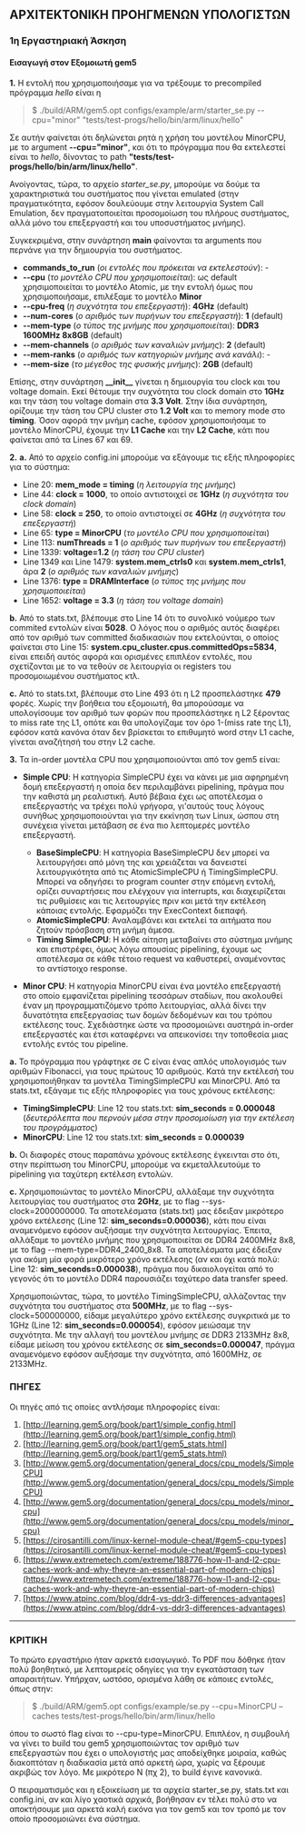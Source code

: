 ## ΑΡΧΙΤΕΚΤΟΝΙΚΗ ΠΡΟΗΓΜΕΝΩΝ ΥΠΟΛΟΓΙΣΤΩΝ

### 1η Εργαστηριακή Άσκηση
#### Εισαγωγή στον Εξομοιωτή gem5

**1.** Η εντολή που χρησιμοποιήσαμε για να τρέξουμε το precompiled πρόγραμμα _hello_ είναι η 

>$ ./build/ARM/gem5.opt configs/example/arm/starter_se.py --cpu="minor" "tests/test-progs/hello/bin/arm/linux/hello"

Σε αυτήν φαίνεται ότι δηλώνεται ρητά η χρήση του μοντέλου MinorCPU, με το argument **--cpu="minor"**, και ότι το πρόγραμμα που θα εκτελεστεί είναι το _hello_, δίνοντας το path **"tests/test-progs/hello/bin/arm/linux/hello"**.

Ανοίγοντας, τώρα, το αρχείο *starter_se.py*, μπορούμε να δούμε τα χαρακτηριστικά του συστήματος που γίνεται emulated (στην πραγματικότητα, εφόσον δουλεύουμε στην λειτουργία System Call Emulation, δεν πραγματοποιείται προσομοίωση του πλήρους συστήματος, αλλά μόνο του επεξεργαστή και του υποσυστήματος μνήμης). 

Συγκεκριμένα, στην συνάρτηση **main** φαίνονται τα arguments που περνάνε για την δημιουργία του συστήματος.

* **commands\_to\_run** (_οι εντολές που πρόκειται να εκτελεστούν_): - 
* **--cpu** (_το μοντέλο CPU που χρησιμοποιείται_): ως default χρησιμοποιείται το μοντέλο Atomic, με την εντολή όμως που χρησιμοποιήσαμε, επιλέξαμε το μοντέλο **Minor**
* **--cpu-freq** (_η συχνότητα του επεξεργαστή_): **4GHz** (default) 
* **--num-cores** (_ο αριθμός των πυρήνων του επεξεργαστή_): **1** (default)
* **--mem-type** (_ο τύπος της μνήμης που χρησιμοποιείται_): **DDR3 1600MHz 8x8GB** (default)
* **--mem-channels** (_ο αριθμός των καναλιών μνήμης_): **2** (default)
* **--mem-ranks** (_ο αριθμός των κατηγοριών μνήμης ανά κανάλι_): -
* **--mem-size** (_το μέγεθος της φυσικής μνήμης_): **2GB** (default)  

Επίσης, στην συνάρτηση **\_\_init__** γίνεται η δημιουργία του clock και του voltage domain. Εκεί θέτουμε την συχνότητα του clock domain στο **1GHz** και την τάση του voltage domain στα **3.3 Volt**.  Στην ίδια συνάρτηση, ορίζουμε την τάση του CPU cluster στο **1.2 Volt** και το memory mode στο **timing**.
Όσον αφορά την μνήμη cache, εφόσον χρησιμοποιήσαμε το μοντέλο MinorCPU, έχουμε την **L1 Cache** και την **L2 Cache**, κάτι που φαίνεται από τα Lines 67 και 69.

**2.** **a.** Από το αρχείο config.ini μπορούμε να εξάγουμε τις εξής πληροφορίες για το σύστημα:  

* Line 20: **mem_mode = timing** (_η λειτουργία της μνήμης_)
* Line 44: **clock = 1000**, το οποίο αντιστοιχεί σε **1GHz** (_η συχνότητα του clock domain_)
* Line 58: **clock = 250**, το οποίο αντιστοιχεί σε **4GHz** (_η συχνότητα του επεξεργαστή_)
* Line 65:  **type = MinorCPU** (_το μοντέλο CPU που χρησιμοποιείται_)
* Line 113: **numThreads = 1** (_ο αριθμός των πυρήνων του επεξεργαστή_)
* Line 1339: **voltage=1.2** (_η τάση του CPU cluster_)
* Line 1349 και Line 1479:  **system.mem\_ctrls0** και **system.mem\_ctrls1**, άρα **2** (_ο αριθμός των καναλιών μνήμης_) 
* Line 1376: **type = DRAMInterface** (_ο τύπος της μνήμης που χρησιμοποιείται_)
* Line 1652: **voltage = 3.3** (_η τάση του voltage domain_)

**b.** Από το stats.txt, βλέπουμε στο Line 14 ότι το συνολικό νούμερο των commited εντολών είναι **5028**. Ο λόγος που ο αριθμός αυτός διαφέρει από τον αριθμό των committed διαδικασιών που εκτελούνται, ο οποίος φαίνεται στο Line 15: **system.cpu_cluster.cpus.committedOps=5834**, είναι επειδή αυτός αφορά και ορισμένες επιπλέον εντολές, που σχετίζονται με το να τεθούν σε λειτουργία οι registers του προσομοιωμένου συστήματος κτλ.  

**c.** Από το stats.txt, βλέπουμε στο Line 493 ότι η L2 προσπελάστηκε **479** φορές. Χωρίς την βοήθεια του εξομοιωτή, θα μπορούσαμε να υπολογίσουμε τον αριθμό των φορών που προσπελάστηκε η L2 ξέροντας το miss rate της L1, οπότε και θα υπολογίζαμε τον όρο 1-(miss rate της L1), εφόσον κατά κανόνα όταν δεν βρίσκεται το επιθυμητό word στην L1 cache, γίνεται αναζήτησή του στην L2 cache.

**3.** Τα in-order μοντέλα CPU που χρησιμοποιούνται από τον gem5 είναι:

* **Simple CPU**: Η κατηγορία SimpleCPU έχει να κάνει με μια αφηρημένη δομή επεξεργαστή η οποία δεν περιλαμβάνει pipelining, πράγμα που την καθιστά μη ρεαλιστική. Αυτό βέβαια έχει ως αποτέλεσμα ο επεξεργαστής να τρέχει πολύ γρήγορα, γι'αυτούς τους λόγους συνήθως χρησιμοποιούνται για την εκκίνηση των Linux, ώσπου στη συνέχεια γίνεται μετάβαση σε ένα πιο λεπτομερές μοντέλο επεξεργαστή.  
	* **BaseSimpleCPU**: Η κατηγορία BaseSimpleCPU δεν μπορεί να λειτουργήσει από μόνη της και χρειάζεται να δανειστεί λειτουργικότητα από τις AtomicSimpleCPU ή TimingSimpleCPU. Μπορεί να οδηγήσει το program counter στην επόμενη εντολή, ορίζει συναρτήσεις που ελέγχουν για interrupts, και διαχειρίζεται τις ρυθμίσεις και τις λειτουργίες πριν και μετά την εκτέλεση κάποιας εντολής. Εφαρμόζει την ExecContext διεπαφή.
	* **AtomicSimpleCPU**: Αναλαμβάνει και εκτελεί τα αιτήματα που ζητούν πρόσβαση στη μνήμη άμεσα.
	* **Timing SimpleCPU**: Η κάθε αίτηση μεταβαίνει στο σύστημα μνήμης και επιστρέφει, όμως λόγω απουσίας pipelining, έχουμε ως αποτέλεσμα σε κάθε τέτοιο request να καθυστερεί, αναμένοντας το αντίστοιχο response.

* **Minor CPU**:  Η κατηγορία MinorCPU είναι ένα μοντέλο επεξεργαστή στο οποίο εμφανίζεται pipelining τεσσάρων σταδίων, που ακολουθεί έναν μη προγραμματιζόμενο τρόπο λειτουργίας, αλλά δίνει την δυνατότητα επεξεργασίας των δομών δεδομένων και του τρόπου εκτέλεσης τους. Σχεδιάστηκε ώστε να προσομοιώνει αυστηρά in-order επεξεργαστές και έτσι καταφέρνει να απεικονίσει την τοποθεσία μιας εντολής εντός του pipeline.

**a.** Το πρόγραμμα που γράφτηκε σε C είναι ένας απλός υπολογισμός των αριθμών Fibonacci, για τους πρώτους 10 αριθμούς. Κατά την εκτέλεσή του χρησιμοποιήθηκαν τα μοντέλα TimingSimpleCPU και MinorCPU. Από τα stats.txt, εξάγαμε τις εξής πληροφορίες για τους χρόνους εκτέλεσης:

* **TimingSimpleCPU**: Line 12 του stats.txt: **sim\_seconds = 0.000048** (_δευτερόλεπτα που περνούν μέσα στην προσομοίωση για την εκτέλεση του προγράμματος_) 
* **MinorCPU**: Line 12 του stats.txt: **sim\_seconds = 0.000039**

**b.** Οι διαφορές στους παραπάνω χρόνους εκτέλεσης έγκεινται στο ότι, στην περίπτωση του MinorCPU, μπορούμε να εκμεταλλευτούμε το pipelining για ταχύτερη εκτέλεση εντολών.

**c.** Χρησιμοποιώντας το μοντέλο MinorCPU, αλλάξαμε την συχνότητα λειτουργίας του συστήματος στα **2GHz**, με το flag --sys-clock=2000000000. Τα αποτελέσματα (stats.txt) μας έδειξαν μικρότερο χρόνο εκτέλεσης (Line 12: **sim\_seconds=0.000036**), κάτι που είναι αναμενόμενο εφόσον αυξήσαμε την συχνότητα λειτουργίας. Έπειτα, αλλάξαμε το μοντέλο μνήμης που χρησιμοποιείται σε DDR4 2400MHz 8x8, με το flag --mem-type=DDR4_2400_8x8. Τα αποτελέσματα μας έδειξαν για ακόμη μία φορά μικρότερο χρόνο εκτέλεσης (αν και όχι κατά πολύ: Line 12: **sim\_seconds=0.000038**), πράγμα που δικαιολογείται από το γεγονός ότι το μοντέλο DDR4 παρουσιάζει ταχύτερο data transfer speed.

Χρησιμοποιώντας, τώρα, το μοντέλο TimingSimpleCPU, αλλάζοντας την συχνότητα του συστήματος στα **500MHz**, με το flag --sys-clock=500000000, είδαμε μεγαλύτερο χρόνο εκτέλεσης συγκριτικά με το 1GHz (Line 12: **sim\_seconds=0.000054**), εφόσον μειώσαμε την συχνότητα. Με την αλλαγή του μοντέλου μνήμης σε DDR3 2133MHz 8x8, είδαμε μείωση του χρόνου εκτέλεσης σε **sim\_seconds=0.000047**, πράγμα αναμενόμενο εφόσον αυξήσαμε την συχνότητα, από 1600MHz, σε 2133MHz.

### ΠΗΓΕΣ

Οι πηγές από τις οποίες αντλήσαμε πληροφορίες είναι:

1. [http://learning.gem5.org/book/part1/simple_config.html](http://learning.gem5.org/book/part1/simple_config.html)
2. [http://learning.gem5.org/book/part1/gem5_stats.html](http://learning.gem5.org/book/part1/gem5_stats.html)
3. [http://www.gem5.org/documentation/general_docs/cpu_models/SimpleCPU](http://www.gem5.org/documentation/general_docs/cpu_models/SimpleCPU)
4. [http://www.gem5.org/documentation/general_docs/cpu_models/minor_cpu](http://www.gem5.org/documentation/general_docs/cpu_models/minor_cpu)
5. [https://cirosantilli.com/linux-kernel-module-cheat/#gem5-cpu-types](https://cirosantilli.com/linux-kernel-module-cheat/#gem5-cpu-types)
6. [https://www.extremetech.com/extreme/188776-how-l1-and-l2-cpu-caches-work-and-why-theyre-an-essential-part-of-modern-chips](https://www.extremetech.com/extreme/188776-how-l1-and-l2-cpu-caches-work-and-why-theyre-an-essential-part-of-modern-chips)
7. [https://www.atpinc.com/blog/ddr4-vs-ddr3-differences-advantages](https://www.atpinc.com/blog/ddr4-vs-ddr3-differences-advantages)

***

### ΚΡΙΤΙΚΗ
Το πρώτο εργαστήριο ήταν αρκετά εισαγωγικό. Το PDF που δόθηκε ήταν πολύ βοηθητικό, με λεπτομερείς οδηγίες για την εγκατάσταση των απαραιτήτων. Υπήρχαν, ωστόσο, ορισμένα λάθη σε κάποιες εντολές, όπως στην:
>$ ./build/ARM/gem5.opt configs/example/se.py --cpu=MinorCPU –caches
tests/test-progs/hello/bin/arm/linux/hello

όπου το σωστό flag είναι το --cpu-type=MinorCPU. Επιπλέον, η συμβουλή να γίνει το build του gem5 χρησιμοποιώντας τον αριθμό των επεξεργαστών που έχει ο υπολογιστής μας αποδείχθηκε μοιραία, καθώς διακοπτόταν η διαδικασία μετά από αρκετή ώρα, χωρίς να ξέρουμε ακριβώς τον λόγο. Με μικρότερο Ν (πχ 2), το build έγινε κανονικά.

Ο πειραματισμός και η εξοικείωση με τα αρχεία starter_se.py, stats.txt και config.ini, αν και λίγο χαοτικά αρχικά, βοήθησαν εν τέλει πολύ στο να αποκτήσουμε μια αρκετά καλή εικόνα για τον gem5 και τον τροπό με τον οποίο προσομοιώνει ένα σύστημα. 


